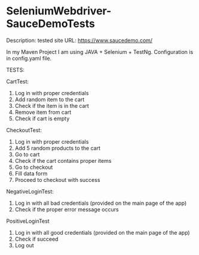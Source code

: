 # SeleniumWebdriver-SauceDemoTests

Description:
tested site URL: https://www.saucedemo.com/

In my Maven Project I am using JAVA + Selenium + TestNg. Configuration is in config.yaml file.

TESTS:

CartTest:

1. Log in with proper credentials
2. Add random item to the cart
3. Check if the item is in the cart
4. Remove item from cart
5. Check if cart is empty

CheckoutTest:

1. Log in with proper credentials
2. Add 5 random products to the cart
3. Go to cart
4. Check if the cart contains proper items
5. Go to checkout
6. Fill data form
7. Proceed to checkout with success

NegativeLoginTest:

1. Log in with all bad credentials (provided on the main page of the app)
2. Check if the proper error message occurs

PositiveLoginTest

1. Log in with all good credentials (provided on the main page of the app)
2. Check if succeed
3. Log out
